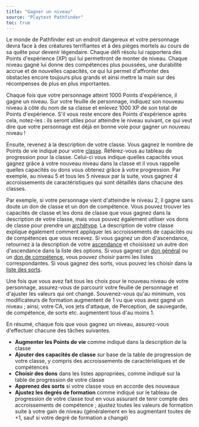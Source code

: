 ```yaml
---
title: "Gagner un niveau"
source: "Playtest Pathfinder"
toc: true
---
```


Le monde de Pathfinder est un endroit dangereux et votre personnage devra face à des créatures terrifiantes et à des pièges mortels au cours de sa quête pour devenir légendaire. Chaque défi résolu lui rapportera des Points d'expérience (XP) qui lui permettront de monter de niveau. Chaque niveau gagné lui donne des compétences plus poussées, une durabilité accrue et de nouvelles capacités, ce qui lui permet d'affronter des obstacles encore toujours plus grands et ainsi mettre la main sur des récompenses de plus en plus importantes.

Chaque fois que votre personnage atteint 1000 Points d'expérience, il gagne un niveau. Sur votre feuille de personnage, indiquez son nouveau niveau à côté du nom de sa classe et enlevez 1000 XP de son total de Points d'expérience. S'il vous reste encore des Points d'expérience après cela, notez-les : ils seront utiles pour atteindre le niveau suivant, ce qui veut dire que votre personnage est déjà en bonne voie pour gagner un nouveau niveau !

Ensuite, revenez à la description de votre classe. Vous gagnez le nombre de Points de vie indiqué pour votre [classe](/ch3-classes/liste-des-classes.html). Référez-vous au tableau de progression pour la classe. Celui-ci vous indique quelles capacités vous gagnez grâce à votre nouveau niveau dans la classe et il vous rappelle quelles capacités ou dons vous obtenez grâce à votre progression. Par exemple, au niveau 5 et tous les 5 niveaux par la suite, vous gagnez 4 accroissements de caractéristiques qui sont détaillés dans chacune des classes.

Par exemple, si votre personnage vient d'atteindre le niveau 2, il gagne sans doute un don de classe et un don de compétence. Vous pouvez trouver les capacités de classe et les dons de classe que vous gagnez dans la description de votre classe, mais vous pouvez également utiliser vos dons de classe pour prendre un [archétype](archétypes.html). La description de votre classe explique également comment appliquer les accroissements de capacités ou de compétences que vous recevez. Si vous gagnez un don d'ascendance, retournez à la description de votre [ascendance](/ch2-ascendances-et-backgrounds/liste-des-ascendances.html) et choisissez un autre don d'ascendance dans la liste des options. Si vous gagnez un [don général](/ch5-dons-généraux/liste-des-dons-généraux.html) ou un [don de compétence](/ch5-dons-généraux/liste-des-dons-de-compétence.html), vous pouvez choisir parmi les listes correspondantes. Si vous gagnez des sorts, vous pouvez les choisir dans la [liste des sorts](/ch7-sorts/liste-des-sorts.html).

Une fois que vous avez fait tous les choix pour le nouveau niveau de votre personnage, assurez-vous de parcourir votre feuille de personnage et d'ajuster les valeurs qui ont changé. Souvenez-vous qu'au minimum, vos modificateurs de formation augmentent de 1 vu que vous avez gagné un niveau ; ainsi, votre CA, vos jets d'attaque, de Perception, de sauvegarde, de compétence, de sorts etc. augmentent tous d'au moins 1.

En résumé, chaque fois que vous gagnez un niveau, assurez-vous d'effectuer chacune des tâches suivantes.

* **Augmenter les Points de vie** comme indiqué dans la description de la classe
* **Ajouter des capacités de classe** sur base de la table de progression de votre classe, y compris des accroissements de caractéristiques et de compétences
* **Choisir des dons** dans les listes appropriées, comme indiqué sur la table de progression de votre classe
* **Apprenez des sorts** si votre classe vous en accorde des nouveaux
* **Ajustez les degrés de formation** comme indiqué sur le tableau de progression de votre classe tout en vous assurant de tenir compte des accroissements de compétence ; ajustez toutes les valeurs de formation suite à votre gain de niveau (généralement en les augmentant toutes de +1, sauf si votre degré de formation a changé)

